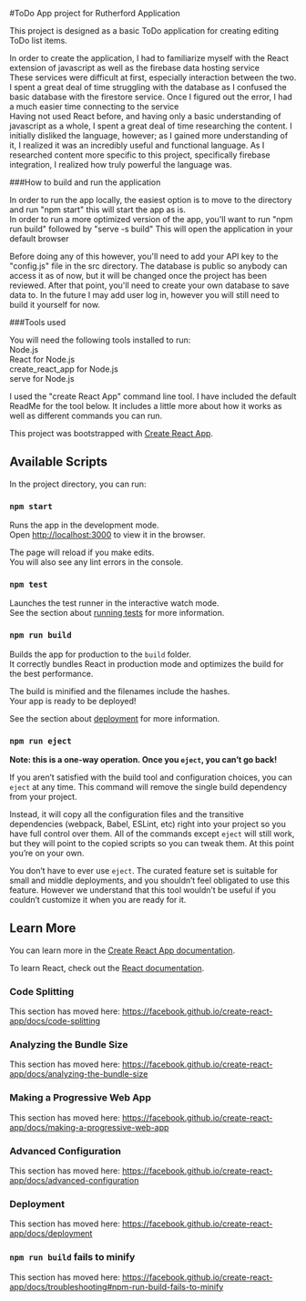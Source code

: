 #ToDo App project for Rutherford Application

This project is designed as a basic ToDo application for creating editing ToDo list items.<br />

In order to create the application, I had to familiarize myself with the React extension of javascript as well as the firebase data hosting service <br />
These services were difficult at first, especially interaction between the two. I spent a great deal of time struggling with the database as I confused the basic database with the firestore service. Once I figured out the error, I had a much easier time connecting to the service <br />
Having not used React before, and having only a basic understanding of javascript as a whole, I spent a great deal of time researching the content. I initially disliked the language, however; as I gained more understanding of it, I realized it was an incredibly useful and functional language. As I researched content more specific to this project, specifically firebase integration, I realized how truly powerful the language was.

###How to build and run the application

In order to run the app locally, the easiest option is to move to the directory and run "npm start" this will start the app as is. <br />
In order to run a more optimized version of the app, you'll want to run "npm run build" followed by "serve -s build" This will open the application in your default browser<br />

Before doing any of this however, you'll need to add your API key to the "config.js" file in the src directory. The database is public so anybody can access it as of now, but it will be changed once the project has been reviewed. After that point, you'll need to create your own database to save data to. In the future I may add user log in, however you will still need to build it yourself for now.

###Tools used

You will need the following tools installed to run:<br />
Node.js<br />
React for Node.js<br />
create_react_app for Node.js<br />
serve for Node.js<br />

I used the "create React App" command line tool. I have included the default ReadMe for the tool below. It includes a little more about how it works as well as different commands you can run.<br />


This project was bootstrapped with [Create React App](https://github.com/facebook/create-react-app).

## Available Scripts

In the project directory, you can run:

### `npm start`

Runs the app in the development mode.<br />
Open [http://localhost:3000](http://localhost:3000) to view it in the browser.

The page will reload if you make edits.<br />
You will also see any lint errors in the console.

### `npm test`

Launches the test runner in the interactive watch mode.<br />
See the section about [running tests](https://facebook.github.io/create-react-app/docs/running-tests) for more information.

### `npm run build`

Builds the app for production to the `build` folder.<br />
It correctly bundles React in production mode and optimizes the build for the best performance.

The build is minified and the filenames include the hashes.<br />
Your app is ready to be deployed!

See the section about [deployment](https://facebook.github.io/create-react-app/docs/deployment) for more information.

### `npm run eject`

**Note: this is a one-way operation. Once you `eject`, you can’t go back!**

If you aren’t satisfied with the build tool and configuration choices, you can `eject` at any time. This command will remove the single build dependency from your project.

Instead, it will copy all the configuration files and the transitive dependencies (webpack, Babel, ESLint, etc) right into your project so you have full control over them. All of the commands except `eject` will still work, but they will point to the copied scripts so you can tweak them. At this point you’re on your own.

You don’t have to ever use `eject`. The curated feature set is suitable for small and middle deployments, and you shouldn’t feel obligated to use this feature. However we understand that this tool wouldn’t be useful if you couldn’t customize it when you are ready for it.

## Learn More

You can learn more in the [Create React App documentation](https://facebook.github.io/create-react-app/docs/getting-started).

To learn React, check out the [React documentation](https://reactjs.org/).

### Code Splitting

This section has moved here: https://facebook.github.io/create-react-app/docs/code-splitting

### Analyzing the Bundle Size

This section has moved here: https://facebook.github.io/create-react-app/docs/analyzing-the-bundle-size

### Making a Progressive Web App

This section has moved here: https://facebook.github.io/create-react-app/docs/making-a-progressive-web-app

### Advanced Configuration

This section has moved here: https://facebook.github.io/create-react-app/docs/advanced-configuration

### Deployment

This section has moved here: https://facebook.github.io/create-react-app/docs/deployment

### `npm run build` fails to minify

This section has moved here: https://facebook.github.io/create-react-app/docs/troubleshooting#npm-run-build-fails-to-minify
